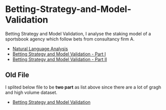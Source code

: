 # Betting-Strategy-and-Model-Validation

Betting Strategy and Model Validation, I analyse the staking model of a sportsbook agency which follow bets from consultancy firm A.

  - [Natural Language Analysis](http://rpubs.com/englianhu/natural-language-analysis)
  - [Betting Strategy and Model Validation - Part I](http://englianhu.github.io/2016/08/Betting%20Strategy%20and%20Model%20Validation/Betting_Strategy_and_Model_Validation_-_Part_01.html)
  - [Betting Strategy and Model Validation - Part II](http://englianhu.github.io/2016/08/Betting%20Strategy%20and%20Model%20Validation/Betting_Strategy_and_Model_Validation_-_Part_02.html)

## Old File

  I splited below file to be **two part** as list above since there are a lot of gragh and high volume dataset.

  - [Betting Strategy and Model Validation](http://rpubs.com/englianhu/betting-strategy-and-model-validation)


